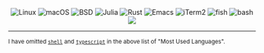 <div align="center">
  <img src="https://img.shields.io/badge/OS-Linux-informational?style=flat&logo=linux&logoColor=white&color=7c5c87" alt="Linux">
  <img src="https://img.shields.io/badge/OS-macOS-informational?style=flat&logo=apple&logoColor=white&color=7c5c87" alt="macOS">
  <img src="https://img.shields.io/badge/OS-BSD-informational?style=flat&logo=freebsd&logoColor=white&color=7c5c87" alt="BSD">
  <img src="https://img.shields.io/badge/Code-Julia-informational?style=flat&logo=julia&logoColor=white&color=7c5c87" alt="Julia">
  <img src="https://img.shields.io/badge/Code-Rust-informational?style=flat&logo=rust&logoColor=white&color=7c5c87" alt="Rust">
  <img src="https://img.shields.io/badge/Editor-Emacs-informational?style=flat&logo=gnu-emacs&logoColor=white&color=7c5c87" alt="Emacs">
  <img src="https://img.shields.io/badge/Terminal-iTerm2-informational?style=flat&logo=iterm2&logoColor=white&color=7c5c87" alt="iTerm2">
  <img src="https://img.shields.io/badge/Shell-fish-informational?style=flat&logo=fish-shell&logoColor=white&color=7c5c87" alt="fish">
  <img src="https://img.shields.io/badge/Shell-bash-informational?style=flat&logo=gnu-bash&logoColor=white&color=7c5c87" alt="bash">
  <!--<img src="https://img.shields.io/badge/Shell-tcsh-informational?style=flat&logo=tcsh&logoColor=white&color=7c5c87" alt="tcsh">-->
  <!--<img src="https://img.shields.io/badge/Shell-csh-informational?style=flat&logo=csh&logoColor=white&color=7c5c87" alt="csh">-->
</div>

<div align="center">
  <a href="https://github.com/anuraghazra/github-readme-stats">
    <!--<img align="center" src="https://github-readme-stats.vercel.app/api?username=jakewilliami&show_icons=true&theme=darcula" />-->
  </a>
  <a href="https://github.com/anuraghazra/github-readme-stats">
   <img align="center" src="https://github-readme-stats.vercel.app/api/top-langs/?username=jakewilliami&hide=shell,typescript,handlebars,less&exclude_repo=jakewilliami.github.io&theme=darcula&langs_count=10&layout=compact" />
  </a>
</div>


---

<sup>I have omitted [`shell`](https://github.com/jakewilliami/scripts/tree/master/bash) and [`typescript`](https://github.com/jakewilliami/GorillaSCExperiment/tree/master/src) in the above list of "Most Used Languages".</sup>
